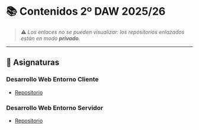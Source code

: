 # 📚 Contenidos 2º DAW 2025/26

> ⚠️ _Los enlaces no se pueden visualizar: los repositorios enlazados están en modo **privado**._

---

## 🧩 Asignaturas

### Desarrollo Web Entorno Cliente
- [Repositorio](https://github.com/antcordero/DW-Entorno-Cliente)

### Desarrollo Web Entorno Servidor
- [Repositorio](https://github.com/antcordero/DW-Entorno-Servidor)
